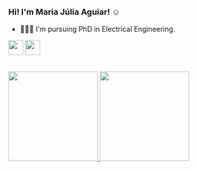 ### Hi! I'm Maria Júlia Aguiar! ☺


- 👩🏻‍💻 I'm pursuing PhD in Electrical Engineering.

<div> 

   <a href="https://www.linkedin.com/in/mariajuliarosaaguiar/" target="_blank"><img height="30" src="https://img.shields.io/badge/-LinkedIn-%230077B5?style=for-the-badge&logo=linkedin&logoColor=white" target="_blank"></a> 
 	<a href = "mailto:maria.aguiar@engenharia.ufjf.br"><img height="30" src="https://img.shields.io/badge/-maria.aguiar@engenharia.ufjf.br-c14438?style=flat-square&logo=Gmail&logoColor=white&link=mailto:maria.aguiar@engenharia.ufjf.br)" target="_blank"></a>

 
 
 
</div>

##

</div>
  <a href="https://github.com/mariajuliagrin">
  <img height="180em" src="https://github-readme-stats.vercel.app/api?username=mariajuliagrin&show_icons=true&theme=dracula&include_all_commits=false"/>
  <img height="180em" src="https://github-readme-stats.vercel.app/api/top-langs/?username=mariajuliagrin&layout=compact&langs_count=7&theme=dracula"/>
</div>


